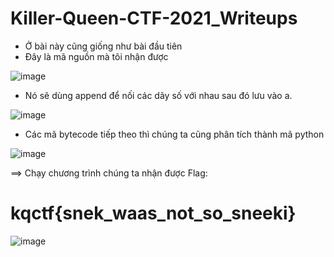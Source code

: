 # Killer-Queen-CTF-2021_Writeups
- Ở bài này cũng giống như bài đầu tiên
- Đây là mã nguồn mà tôi nhận được

![image](https://user-images.githubusercontent.com/57956165/139804560-5112984b-809a-4c59-9c6b-79a34d0bf85c.png)
- Nó sẽ dùng append để nối các dãy số với nhau sau đó lưu vào a.

![image](https://user-images.githubusercontent.com/57956165/139804739-92604a4b-02f9-4bf3-b251-c83d43345a0a.png)
- Các mã bytecode tiếp theo thì chúng ta cũng phân tích thành mã python

![image](https://user-images.githubusercontent.com/57956165/140330931-249f0540-cd49-4fd4-addb-07cc739f2876.png)

==> Chạy chương trình chúng ta nhận được Flag: 
# kqctf{snek_waas_not_so_sneeki}

![image](https://user-images.githubusercontent.com/57956165/139804872-fcdc9e02-c259-4807-8b5a-a64d7421115a.png)
